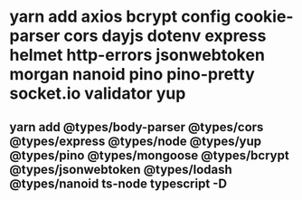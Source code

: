 # yarn add axios bcrypt config cookie-parser cors dayjs dotenv express helmet http-errors jsonwebtoken morgan nanoid pino pino-pretty socket.io validator yup

## yarn add @types/body-parser @types/cors @types/express @types/node @types/yup @types/pino @types/mongoose @types/bcrypt @types/jsonwebtoken @types/lodash @types/nanoid ts-node typescript -D
